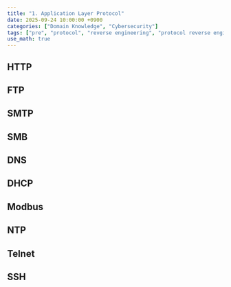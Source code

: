 ```yaml
---
title: "1. Application Layer Protocol"
date: 2025-09-24 10:00:00 +0900
categories: ["Domain Knowledge", "Cybersecurity"]
tags: ["pre", "protocol", "reverse engineering", "protocol reverse engineering"]
use_math: true
---
```


## HTTP

## FTP

## SMTP

## SMB

## DNS

## DHCP

## Modbus

## NTP

## Telnet

## SSH